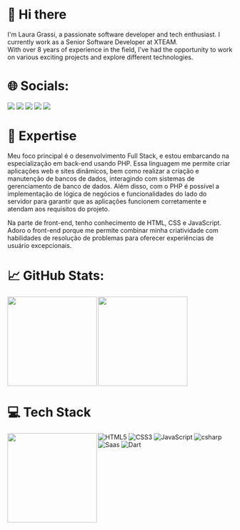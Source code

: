 # 👋 Hi there

I'm Laura Grassi, a passionate software developer and tech enthusiast. I currently work as a Senior Software Developer at XTEAM. </br>
With over 8 years of experience in the field, I've had the opportunity to work on various exciting projects and explore different technologies.

# 🌐 Socials:

<div> 
   <a href="https://www.linkedin.com/in/igor-santi%C3%A9llo-gon%C3%A7alves-silv%C3%A9rio-6500a8106/" target="_blank"><img src="https://img.shields.io/badge/-LinkedIn-%230077B5?style=for-the-badge&logo=linkedin&logoColor=white" target="_blank"></a> 
  <a href="https://www.facebook.com/igor.silverio.714/" target="_blank"><img src="https://img.shields.io/badge/Facebook-1877F2?style=for-the-badge&logo=facebook&logoColor=white" target="_blank"></a>
  <a href="https://www.instagram.com/igor.silverioo/" target="_blank"><img src="https://img.shields.io/badge/-Instagram-%23E4405F?style=for-the-badge&logo=instagram&logoColor=white" target="_blank"></a>
  <a href="https://twitter.com/Igor_silverioo" target="_blank"><img src="https://img.shields.io/badge/Twitter-1DA1F2?style=for-the-badge&logo=twitter&logoColor=white" target="_blank"></a>
 	<a href="https://www.twitch.tv/irgonha" target="_blank"><img src="https://img.shields.io/badge/Twitch-9146FF?style=for-the-badge&logo=twitch&logoColor=white" target="_blank"></a>
</div>

# 🚀 Expertise

Meu foco principal é o desenvolvimento Full Stack, e estou embarcando na especialização em back-end usando PHP. Essa linguagem me permite criar aplicações web e sites dinâmicos, bem como realizar a criação e manutenção de bancos de dados, interagindo com sistemas de gerenciamento de banco de dados. Além disso, com o PHP é possível a implementação de lógica de negócios e funcionalidades do lado do servidor para garantir que as aplicações funcionem corretamente e atendam aos requisitos do projeto.

Na parte de front-end, tenho conhecimento de HTML, CSS e JavaScript. Adoro o front-end porque me permite combinar minha criatividade com habilidades de resolução de problemas para oferecer experiências de usuário excepcionais.

# 📈 GitHub Stats:
<div>
    <a href="https://github.com/anuraghazra/github-readme-stats">
      <img height=200 align="left" src="https://github-readme-stats.vercel.app/api?username=IgorSilverio&theme=bear&show_icons=true" />
    </a>
  <a href="https://github.com/anuraghazra/convoychat">
      <img height=200 align="center" src="https://github-readme-streak-stats.herokuapp.com/?user=IgorSilverio&theme=neon&hide_border=false&theme=bear" />
    </a>
</div>

  # 💻 Tech Stack
  <div>
    <a href="https://github.com/anuraghazra/convoychat">
      <img height=200 align="left" src="https://github-readme-stats.vercel.app/api/top-langs?username=IgorSilverio&layout=donut&theme=bear" />
    </a>
  </div>
  
![HTML5](https://img.shields.io/badge/html5-%23E34F26.svg?style=for-the-badge&logo=html5&logoColor=white)
![CSS3](https://img.shields.io/badge/css3-%231572B6.svg?style=for-the-badge&logo=css3&logoColor=white) 
![JavaScript](https://img.shields.io/badge/javascript-%23323330.svg?style=for-the-badge&logo=javascript&logoColor=%23F7DF1E)
![csharp](https://img.shields.io/badge/C%23-239120?style=for-the-badge&logo=c-sharp&logoColor=white)
![Saas](https://img.shields.io/badge/Sass-CC6699?style=for-the-badge&logo=sass&logoColor=white)
![Dart](https://img.shields.io/badge/Dart-0175C2?style=for-the-badge&logo=dart&logoColor=white)

